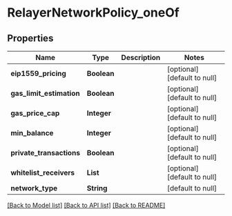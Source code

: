 # RelayerNetworkPolicy_oneOf
## Properties

| Name | Type | Description | Notes |
|------------ | ------------- | ------------- | -------------|
| **eip1559\_pricing** | **Boolean** |  | [optional] [default to null] |
| **gas\_limit\_estimation** | **Boolean** |  | [optional] [default to null] |
| **gas\_price\_cap** | **Integer** |  | [optional] [default to null] |
| **min\_balance** | **Integer** |  | [optional] [default to null] |
| **private\_transactions** | **Boolean** |  | [optional] [default to null] |
| **whitelist\_receivers** | **List** |  | [optional] [default to null] |
| **network\_type** | **String** |  | [default to null] |

[[Back to Model list]](../README.md#documentation-for-models) [[Back to API list]](../README.md#documentation-for-api-endpoints) [[Back to README]](../README.md)

